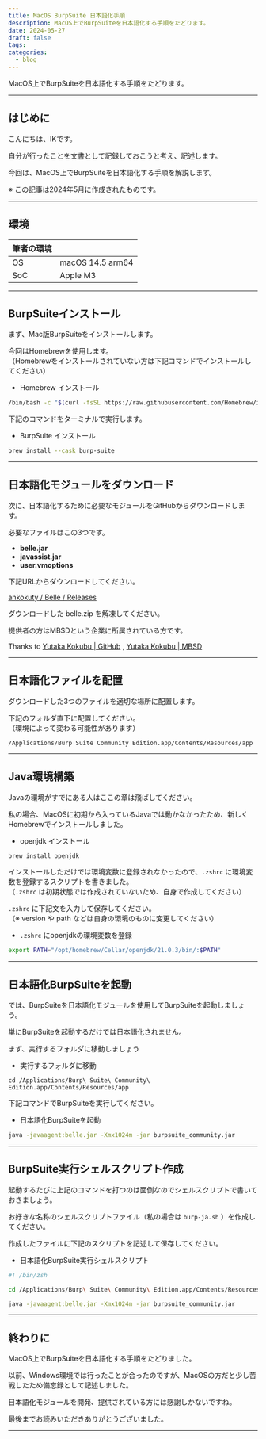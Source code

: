 ```yaml
---
title: MacOS BurpSuite 日本語化手順
description: MacOS上でBurpSuiteを日本語化する手順をたどります。
date: 2024-05-27
draft: false
tags: 
categories:
  - blog
---
```


MacOS上でBurpSuiteを日本語化する手順をたどります。

---

## はじめに

こんにちは、IKです。

自分が行ったことを文書として記録しておこうと考え、記述します。

今回は、MacOS上でBurpSuiteを日本語化する手順を解説します。

※ この記事は2024年5月に作成されたものです。

---

## 環境

| 筆者の環境 |                  |
| ----- | ---------------- |
| OS    | macOS 14.5 arm64 |
| SoC   | Apple M3         |


---

## BurpSuiteインストール

まず、Mac版BurpSuiteをインストールします。

今回はHomebrewを使用します。<br>（Homebrewをインストールされていない方は下記コマンドでインストールしてください）

- Homebrew インストール
```zsh
/bin/bash -c "$(curl -fsSL https://raw.githubusercontent.com/Homebrew/install/HEAD/install.sh)"
```

下記のコマンドをターミナルで実行します。

- BurpSuite インストール
``` zsh
brew install --cask burp-suite
```


---

## 日本語化モジュールをダウンロード

次に、日本語化するために必要なモジュールをGitHubからダウンロードします。

必要なファイルはこの3つです。

- **belle.jar**
- **javassist.jar**
- **user.vmoptions**

下記URLからダウンロードしてください。

[ankokuty / Belle / Releases](https://github.com/ankokuty/Belle/releases)

ダウンロードした belle.zip を解凍してください。

提供者の方はMBSDという企業に所属されている方です。

Thanks to [Yutaka Kokubu | GitHub](https://github.com/ankokuty) ,  [Yutaka Kokubu | MBSD](https://www.mbsd.jp/research/y.kokubu/)

---

## 日本語化ファイルを配置

ダウンロードした3つのファイルを適切な場所に配置します。

下記のフォルダ直下に配置してください。<br>（環境によって変わる可能性があります）
```
/Applications/Burp Suite Community Edition.app/Contents/Resources/app
```

---

## Java環境構築

Javaの環境がすでにある人はここの章は飛ばしてください。

私の場合、MacOSに初期から入っているJavaでは動かなかったため、新しくHomebrewでインストールしました。

- openjdk インストール
```zsh
brew install openjdk
```

インストールしただけでは環境変数に登録されなかったので、`.zshrc` に環境変数を登録するスクリプトを書きました。<br>（`.zshrc` は初期状態では作成されていないため、自身で作成してください）

`.zshrc` に下記文を入力して保存してください。<br>（※ version や path などは自身の環境のものに変更してください）

- `.zshrc` にopenjdkの環境変数を登録
```zsh
export PATH="/opt/homebrew/Cellar/openjdk/21.0.3/bin/:$PATH"
```

---

## 日本語化BurpSuiteを起動

では、BurpSuiteを日本語化モジュールを使用してBurpSuiteを起動しましょう。

単にBurpSuiteを起動するだけでは日本語化されません。

まず、実行するフォルダに移動しましょう

- 実行するフォルダに移動
```
cd /Applications/Burp\ Suite\ Community\ Edition.app/Contents/Resources/app
```

下記コマンドでBurpSuiteを実行してください。

- 日本語化BurpSuiteを起動
```zsh
java -javaagent:belle.jar -Xmx1024m -jar burpsuite_community.jar
```


---

## BurpSuite実行シェルスクリプト作成

起動するたびに上記のコマンドを打つのは面倒なのでシェルスクリプトで書いておきましょう。

お好きな名称のシェルスクリプトファイル（私の場合は `burp-ja.sh` ）を作成してください。

作成したファイルに下記のスクリプトを記述して保存してください。

- 日本語化BurpSuite実行シェルスクリプト
```zsh
#! /bin/zsh

cd /Applications/Burp\ Suite\ Community\ Edition.app/Contents/Resources/app

java -javaagent:belle.jar -Xmx1024m -jar burpsuite_community.jar
```

---

## 終わりに

MacOS上でBurpSuiteを日本語化する手順をたどりました。

以前、Windows環境では行ったことが合ったのですが、MacOSの方だと少し苦戦したため備忘録として記述しました。

日本語化モジュールを開発、提供されている方には感謝しかないですね。

最後までお読みいただきありがとうございました。

---